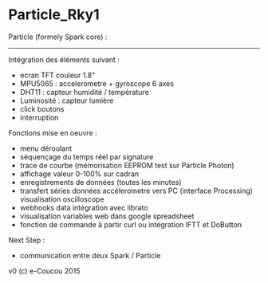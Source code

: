 # Particle_Rky1
Particle (formely Spark core) : 
***
Intégration des éléments suivant :
 - ecran TFT couleur 1.8"
 - MPU5065 : accelerometre + gyroscope 6 axes
 - DHT11 : capteur humidité / température
 - Luminosité : capteur lumière
 - click boutons
 - interruption
 
Fonctions mise en oeuvre :
 - menu déroulant
 - séquençage du temps réel par signature
 - trace de courbe (mémorisation EEPROM test sur Particle Photon)
 - affichage valeur 0-100% sur cadran
 - enregistrements de données (toutes les minutes)
 - transfert séries données accélerometre vers PC (interface Processing) visualisation oscilloscope
 - webhooks data intégration avec librato
 - visualisation variables web dans google spreadsheet
 - fonction de commande à partir curl ou intégration IFTT et DoButton
 
Next Step :
 - communication entre deux Spark / Particle

v0 (c) e-Coucou 2015
